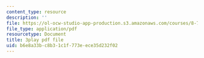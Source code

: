 ```yaml
---
content_type: resource
description: ''
file: https://ol-ocw-studio-app-production.s3.amazonaws.com/courses/8-701-introduction-to-nuclear-and-particle-physics-fall-2020/b6e8a33bc8b31c1f773eece35d232f02_nXzur-2hbkI.pdf
file_type: application/pdf
resourcetype: Document
title: 3play pdf file
uid: b6e8a33b-c8b3-1c1f-773e-ece35d232f02
---
```


